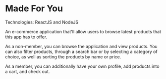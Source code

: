 # Made For You

Technologies: ReactJS and NodeJS

An e-commerce application that'll allow users to browse latest products that this app has to offer.

As a non-member, you can browse the application and view products. You can also filter products, through a search bar or by selecting a category of choice, as well as sorting the products by name or price.

As a member, you can additionally have your own profile, add products into a cart, and check out.
